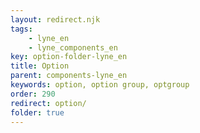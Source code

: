 ```yaml
---
layout: redirect.njk
tags: 
    - lyne_en
    - lyne_components_en
key: option-folder-lyne_en
title: Option
parent: components-lyne_en
keywords: option, option group, optgroup
order: 290
redirect: option/
folder: true
---
```

